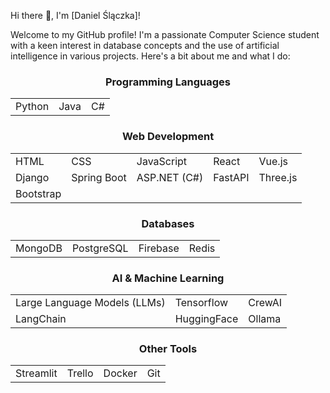 Hi there 👋, I'm [Daniel Ślączka]!

Welcome to my GitHub profile! I'm a passionate Computer Science student with a keen interest in database concepts and the use of artificial intelligence in various projects. Here's a bit about me and what I do:

<div align="center">

### Programming Languages

<div align="center">

<table>
  <tr>
    <td>Python</td>
    <td>Java</td>
    <td>C#</td>
  </tr>
</table>

</div>

### Web Development

<div align="center">

<table>
  <tr>
    <td>HTML</td>
    <td>CSS</td>
    <td>JavaScript</td>
    <td>React</td>
    <td>Vue.js</td>
  </tr>
  <tr>
    <td>Django</td>
    <td>Spring Boot</td>
    <td>ASP.NET (C#)</td>
    <td>FastAPI</td>
    <td>Three.js</td>
  </tr>
   <tr>
    <td>Bootstrap</td>
  </tr>
</table>

</div>

### Databases

<div align="center">

<table>
  <tr>
    <td>MongoDB</td>
    <td>PostgreSQL</td>
    <td>Firebase</td>
    <td>Redis</td>
  </tr>
</table>

</div>

### AI & Machine Learning

<div align="center">

<table>
  <tr>
    <td>Large Language Models (LLMs)</td>
    <td>Tensorflow</td>
    <td>CrewAI</td>
  </tr>
  <tr>
    <td>LangChain</td>
    <td>HuggingFace</td>
    <td>Ollama</td>
  </tr>
</table>

</div>

### Other Tools

<div align="center">

<table>
  <tr>
    <td>Streamlit</td>
    <td>Trello</td>
    <td>Docker</td>
    <td>Git</td>
  </tr>
</table>

</div>

